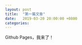 ```yaml
---
layout: post
title:  "第一篇文章"
date:   2019-03-20 20:00:00 +0800
categories: 
---
```

Github Pages，我来了！

